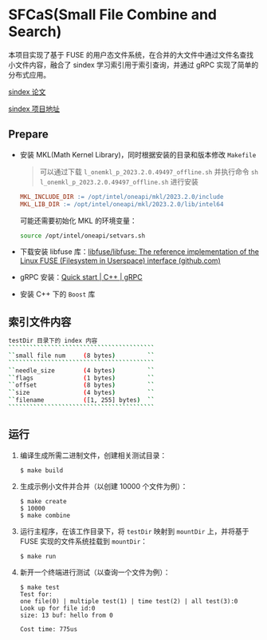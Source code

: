 # SFCaS(Small File Combine and Search)

本项目实现了基于 FUSE 的用户态文件系统，在合并的大文件中通过文件名查找小文件内容，融合了 sindex 学习索引用于索引查询，并通过 gRPC 实现了简单的分布式应用。

[sindex 论文](https://dl.acm.org/doi/abs/10.1145/3409963.3410496)

[sindex 项目地址](https://ipads.se.sjtu.edu.cn:1312/opensource/xindex/-/tree/sindex)

## Prepare

- 安装 MKL(Math Kernel Library)，同时根据安装的目录和版本修改 `Makefile`

  > 可以通过下载 `l_onemkl_p_2023.2.0.49497_offline.sh` 并执行命令 `sh l_onemkl_p_2023.2.0.49497_offline.sh` 进行安装

  ```makefile
  MKL_INCLUDE_DIR := /opt/intel/oneapi/mkl/2023.2.0/include
  MKL_LIB_DIR := /opt/intel/oneapi/mkl/2023.2.0/lib/intel64
  ```

  可能还需要初始化 MKL 的环境变量：

  ```bash
  source /opt/intel/oneapi/setvars.sh
  ```

- 下载安装 libfuse 库：[libfuse/libfuse: The reference implementation of the Linux FUSE (Filesystem in Userspace) interface (github.com)](https://github.com/libfuse/libfuse)

- gRPC 安装：[Quick start | C++ | gRPC](https://grpc.io/docs/languages/cpp/quickstart/)

- 安装 C++ 下的 `Boost` 库



## 索引文件内容

~~~bash
testDir 目录下的 index 内容
`````````````````````````````````````````
``small file num     (8 bytes)         ``
`````````````````````````````````````````
``needle_size        (4 bytes)         ``
``flags              (1 bytes)         ``      
``offset             (8 bytes)         ``      
``size               (4 bytes)         ``         
``filename           ([1, 255] bytes)  ``           
`````````````````````````````````````````
~~~



## 运行

1. 编译生成所需二进制文件，创建相关测试目录：

	```
	$ make build
	```

2. 生成示例小文件并合并（以创建 10000 个文件为例）：

	```
	$ make create
	$ 10000
	$ make combine
	```

3. 运行主程序，在该工作目录下，将 `testDir` 映射到 `mountDir` 上，并将基于 FUSE 实现的文件系统挂载到 `mountDir`：

	```
	$ make run
	```

4. 新开一个终端进行测试（以查询一个文件为例）：

	```
	$ make test
	Test for:
	one file(0) | multiple test(1) | time test(2) | all test(3):0
	Look up for file id:0
	size: 13 buf: hello from 0
	
	Cost time: 775us
	```

	

